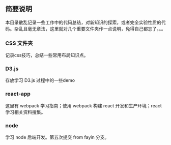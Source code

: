 ## 简要说明
本目录散乱记录一些工作中的代码总结，对新知识的探索，或者完全实验性质的代码。杂乱且毫无章法，这里就对几个重要文件夹作一点说明，免得自己都忘了。。。

### CSS 文件夹
记录css技巧，总结一些常用布局知识点。

### D3.js
存放学习 D3.js 过程中的一些demo

### react-app
这里有 webpack 学习指南；使用 webpack 构建 react 开发和生产环境；react 学习相关资料搜集。

### node
学习 node 后端开发。第五次提交 from fayin 分支。
 